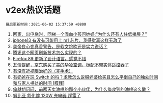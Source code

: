 # v2ex热议话题

`最后更新时间：2021-06-02 15:37:59 +0800`

1. [回家，出电梯时，同梯一个混血小孩问她妈:"为什么还有人住低楼层？"](https://www.v2ex.com/t/780717)
1. [iphone13 有没有可能用上 m1 芯片，我感觉真这样无敌了](https://www.v2ex.com/t/780670)
1. [美帝良心变真香警告，是软文尬吹还是实力说话？](https://www.v2ex.com/t/780738)
1. [腾讯这个网页刷新技术怎么实现的？](https://www.v2ex.com/t/780782)
1. [Firefox 89 更新了设计语言，感觉不错](https://www.v2ex.com/t/780758)
1. [友情提醒，京东购买了美的华凌空调，标配不带实体遥控器了](https://www.v2ex.com/t/780653)
1. [有没有近视眼治好的（非手术）](https://www.v2ex.com/t/780759)
1. [有奶爸在玩 Switch 的吗？求教怎么说服老婆给买且怎么平衡自己的独处时间和与家人相处的时间 [膜拜]](https://www.v2ex.com/t/780802)
1. [俺就想问问，前两天卖油桃的那个小伙伴，为什么俺收到的油桃这么酸？](https://www.v2ex.com/t/780769)
1. [努比亚 氮化镓 120W 充电器 踩雷了](https://www.v2ex.com/t/780751)

